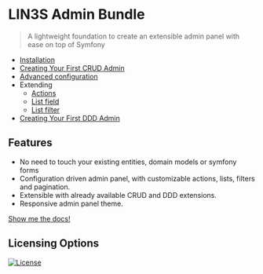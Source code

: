 # LIN3S Admin Bundle

> A lightweight foundation to create an extensible admin panel with ease on top of Symfony

* [Installation](docs/installation.md)
* [Creating Your First CRUD Admin](docs/first_crud_admin.md)
* [Advanced configuration ](docs/advanced_configuration.md)
* Extending
    * [Actions](docs/custom_action.md)
    * [List field](docs/custom_list_field.md)
    * [List filter](docs/custom_list_filter.md)
* [Creating Your First DDD Admin](docs/first_ddd_admin.md)

## Features

* No need to touch your existing entities, domain models or symfony forms
* Configuration driven admin panel, with customizable actions, lists, filters and pagination.
* Extensible with already available CRUD and DDD extensions.
* Responsive admin panel theme.

[Show me the docs!](docs/index.md)

## Licensing Options
[![License](https://poser.pugx.org/lin3s/admin-bundle/license.svg)](https://github.com/LIN3S/AdminBundle/blob/master/LICENSE)

[1]: http://getcomposer.org
